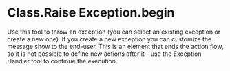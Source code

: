 # Class.Raise Exception.begin

Use this tool to throw an exception \(you can select an existing exception or create a new one\). If you create a new exception you can customize the message show to the end-user. This is an element that ends the action flow, so it is not possible to define new actions after it - use the Exception Handler tool to continue the execution.

